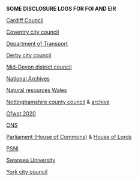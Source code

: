 **SOME DISCLOSURE LOGS FOR FOI AND EIR**

[Cardiff Council](https://foi.cardiff.gov.uk/ENG/Pages/SearchFOI.aspx)

[Coventry city council](https://www.coventry.gov.uk/directory/45/a_to_z)

[Department of Transport](https://www.gov.uk/government/publications/dft-foi-disclosure-log-december-2020)

[Derby city council](https://secure.derby.gov.uk/foi/index.asp)

[Mid-Devon district council](https://www.middevon.gov.uk/your-council/access-to-information/freedom-of-information/foieir-disclosure-logs/)

[National Archives](https://www.nationalarchives.gov.uk/about/freedom-of-information/information-requests/)

[Natural resources Wales](https://naturalresources.wales/about-us/contact-us/request-information/disclosure-log/?lang=en)

[Nottinghamshire county council](https://www.nottinghamshire.gov.uk/council-and-democracy/freedom-of-information/disclosure-log) & [archive](https://www.nottinghamshire.gov.uk/council-and-democracy/freedom-of-information/disclosure-log-archive)

[Ofwat 2020](https://www.ofwat.gov.uk/2020-information-disclosure-log-quarters-1-and-2/)

[ONS](https://www.ons.gov.uk/aboutus/transparencyandgovernance/freedomofinformationfoi/publishedrequests)

[Parliament (House of Commons)](https://www.parliament.uk/site-information/foi/foi-and-eir/commons-request-disclosure-logs/) & [House of Lords](https://www.parliament.uk/mps-lords-and-offices/offices/lords/freedom-of-information-in-the-house-of-lords/log/)

[PSNI](https://www.psni.police.uk/advice_information/our-publications/lists-and-registers/)

[Swansea University](https://www.swansea.ac.uk/about-us/compliance/freedom-of-information-/disclosure-log/)

[York city council](https://www.york.gov.uk/FOIDisclosureLog)
